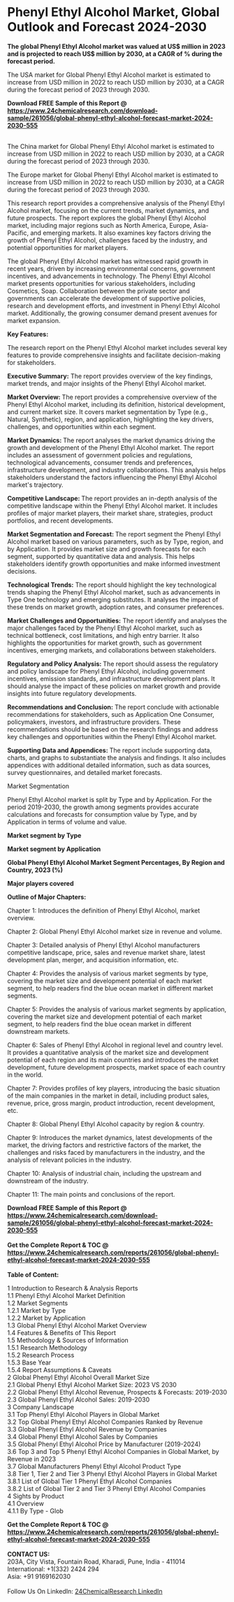 <h1>Phenyl Ethyl Alcohol Market, Global Outlook and Forecast 2024-2030</h1><p><strong>The global Phenyl Ethyl Alcohol market was valued at US$ million in 2023 and is projected to reach US$ million by 2030, at a CAGR of % during the forecast period.</strong></p><p>
</p><p>The USA market for Global Phenyl Ethyl Alcohol market is estimated to increase from USD million in 2022 to reach USD million by 2030, at a CAGR during the forecast period of 2023 through 2030.</p><div><b>Download FREE Sample of this Report @ 
            <a href="https://www.24chemicalresearch.com/download-sample/261056/global-phenyl-ethyl-alcohol-forecast-market-2024-2030-555">
            https://www.24chemicalresearch.com/download-sample/261056/global-phenyl-ethyl-alcohol-forecast-market-2024-2030-555</a></b></div><br><p>
</p><p>The China market for Global Phenyl Ethyl Alcohol market is estimated to increase from USD million in 2022 to reach USD million by 2030, at a CAGR during the forecast period of 2023 through 2030.</p><p>
</p><p>The Europe market for Global Phenyl Ethyl Alcohol market is estimated to increase from USD million in 2022 to reach USD million by 2030, at a CAGR during the forecast period of 2023 through 2030.</p><p>
</p><p>This research report provides a comprehensive analysis of the Phenyl Ethyl Alcohol market, focusing on the current trends, market dynamics, and future prospects. The report explores the global Phenyl Ethyl Alcohol market, including major regions such as North America, Europe, Asia-Pacific, and emerging markets. It also examines key factors driving the growth of Phenyl Ethyl Alcohol, challenges faced by the industry, and potential opportunities for market players.</p><p>
The global Phenyl Ethyl Alcohol market has witnessed rapid growth in recent years, driven by increasing environmental concerns, government incentives, and advancements in technology. The Phenyl Ethyl Alcohol market presents opportunities for various stakeholders, including Cosmetics, Soap. Collaboration between the private sector and governments can accelerate the development of supportive policies, research and development efforts, and investment in Phenyl Ethyl Alcohol market. Additionally, the growing consumer demand present avenues for market expansion.</p><p>
<strong>Key Features:</strong></p><p>
The research report on the Phenyl Ethyl Alcohol market includes several key features to provide comprehensive insights and facilitate decision-making for stakeholders.</p><p>
<strong>Executive Summary:</strong> The report provides overview of the key findings, market trends, and major insights of the Phenyl Ethyl Alcohol market.</p><p>
<strong>Market Overview: </strong>The report provides a comprehensive overview of the Phenyl Ethyl Alcohol market, including its definition, historical development, and current market size. It covers market segmentation by Type (e.g., Natural, Synthetic), region, and application, highlighting the key drivers, challenges, and opportunities within each segment.</p><p>
<strong>Market Dynamics: </strong>The report analyses the market dynamics driving the growth and development of the Phenyl Ethyl Alcohol market. The report includes an assessment of government policies and regulations, technological advancements, consumer trends and preferences, infrastructure development, and industry collaborations. This analysis helps stakeholders understand the factors influencing the Phenyl Ethyl Alcohol market's trajectory.</p><p>
<strong>Competitive Landscape: </strong>The report provides an in-depth analysis of the competitive landscape within the Phenyl Ethyl Alcohol market. It includes profiles of major market players, their market share, strategies, product portfolios, and recent developments.</p><p>
<strong>Market Segmentation and Forecast: </strong>The report segment the Phenyl Ethyl Alcohol market based on various parameters, such as by Type, region, and by Application. It provides market size and growth forecasts for each segment, supported by quantitative data and analysis. This helps stakeholders identify growth opportunities and make informed investment decisions.</p><p>
<strong>Technological Trends:</strong> The report should highlight the key technological trends shaping the Phenyl Ethyl Alcohol market, such as advancements in Type One technology and emerging substitutes. It analyses the impact of these trends on market growth, adoption rates, and consumer preferences.</p><p>
<strong>Market Challenges and Opportunities:</strong> The report identify and analyses the major challenges faced by the Phenyl Ethyl Alcohol market, such as technical bottleneck, cost limitations, and high entry barrier. It also highlights the opportunities for market growth, such as government incentives, emerging markets, and collaborations between stakeholders.</p><p>
<strong>Regulatory and Policy Analysis: </strong>The report should assess the regulatory and policy landscape for Phenyl Ethyl Alcohol, including government incentives, emission standards, and infrastructure development plans. It should analyse the impact of these policies on market growth and provide insights into future regulatory developments.</p><p>
<strong>Recommendations and Conclusion:</strong> The report conclude with actionable recommendations for stakeholders, such as Application One Consumer, policymakers, investors, and infrastructure providers. These recommendations should be based on the research findings and address key challenges and opportunities within the Phenyl Ethyl Alcohol market.</p><p>
<strong>Supporting Data and Appendices: </strong>The report include supporting data, charts, and graphs to substantiate the analysis and findings. It also includes appendices with additional detailed information, such as data sources, survey questionnaires, and detailed market forecasts.</p><p>
Market Segmentation</p><p>
Phenyl Ethyl Alcohol market is split by Type and by Application. For the period 2019-2030, the growth among segments provides accurate calculations and forecasts for consumption value by Type, and by Application in terms of volume and value.</p><p>
<strong>Market segment by Type</strong></p><p>
</p><p>
</p><p><strong>Market segment by Application</strong></p><p>
</p><p>
</p><p><strong>Global Phenyl Ethyl Alcohol Market Segment Percentages, By Region and Country, 2023 (%)</strong></p><p>
</p><p>
</p><p></p><p>
</p><p><strong>Major players covered</strong></p><p>
</p><p>
</p><p><strong>Outline of Major Chapters:</strong></p><p>
Chapter 1: Introduces the definition of Phenyl Ethyl Alcohol, market overview.</p><p>
Chapter 2: Global Phenyl Ethyl Alcohol market size in revenue and volume.</p><p>
Chapter 3: Detailed analysis of Phenyl Ethyl Alcohol manufacturers competitive landscape, price, sales and revenue market share, latest development plan, merger, and acquisition information, etc.</p><p>
Chapter 4: Provides the analysis of various market segments by type, covering the market size and development potential of each market segment, to help readers find the blue ocean market in different market segments.</p><p>
Chapter 5: Provides the analysis of various market segments by application, covering the market size and development potential of each market segment, to help readers find the blue ocean market in different downstream markets.</p><p>
Chapter 6: Sales of Phenyl Ethyl Alcohol in regional level and country level. It provides a quantitative analysis of the market size and development potential of each region and its main countries and introduces the market development, future development prospects, market space of each country in the world.</p><p>
Chapter 7: Provides profiles of key players, introducing the basic situation of the main companies in the market in detail, including product sales, revenue, price, gross margin, product introduction, recent development, etc.</p><p>
Chapter 8: Global Phenyl Ethyl Alcohol capacity by region &amp; country.</p><p>
Chapter 9: Introduces the market dynamics, latest developments of the market, the driving factors and restrictive factors of the market, the challenges and risks faced by manufacturers in the industry, and the analysis of relevant policies in the industry.</p><p>
Chapter 10: Analysis of industrial chain, including the upstream and downstream of the industry.</p><p>
Chapter 11: The main points and conclusions of the report.</p><div><b>Download FREE Sample of this Report @ 
            <a href="https://www.24chemicalresearch.com/download-sample/261056/global-phenyl-ethyl-alcohol-forecast-market-2024-2030-555">
            https://www.24chemicalresearch.com/download-sample/261056/global-phenyl-ethyl-alcohol-forecast-market-2024-2030-555</a></b></div><br><div><b>Get the Complete Report & TOC @ 
            <a href="https://www.24chemicalresearch.com/reports/261056/global-phenyl-ethyl-alcohol-forecast-market-2024-2030-555">
            https://www.24chemicalresearch.com/reports/261056/global-phenyl-ethyl-alcohol-forecast-market-2024-2030-555</a></b></div><br>
            <b>Table of Content:</b><p>1 Introduction to Research & Analysis Reports<br />
    1.1 Phenyl Ethyl Alcohol Market Definition<br />
    1.2 Market Segments<br />
        1.2.1 Market by Type<br />
        1.2.2 Market by Application<br />
    1.3 Global Phenyl Ethyl Alcohol Market Overview<br />
    1.4 Features & Benefits of This Report<br />
    1.5 Methodology & Sources of Information<br />
        1.5.1 Research Methodology<br />
        1.5.2 Research Process<br />
        1.5.3 Base Year<br />
        1.5.4 Report Assumptions & Caveats<br />
2 Global Phenyl Ethyl Alcohol Overall Market Size<br />
    2.1 Global Phenyl Ethyl Alcohol Market Size: 2023 VS 2030<br />
    2.2 Global Phenyl Ethyl Alcohol Revenue, Prospects & Forecasts: 2019-2030<br />
    2.3 Global Phenyl Ethyl Alcohol Sales: 2019-2030<br />
3 Company Landscape<br />
    3.1 Top Phenyl Ethyl Alcohol Players in Global Market<br />
    3.2 Top Global Phenyl Ethyl Alcohol Companies Ranked by Revenue<br />
    3.3 Global Phenyl Ethyl Alcohol Revenue by Companies<br />
    3.4 Global Phenyl Ethyl Alcohol Sales by Companies<br />
    3.5 Global Phenyl Ethyl Alcohol Price by Manufacturer (2019-2024)<br />
    3.6 Top 3 and Top 5 Phenyl Ethyl Alcohol Companies in Global Market, by Revenue in 2023<br />
    3.7 Global Manufacturers Phenyl Ethyl Alcohol Product Type<br />
    3.8 Tier 1, Tier 2 and Tier 3 Phenyl Ethyl Alcohol Players in Global Market<br />
        3.8.1 List of Global Tier 1 Phenyl Ethyl Alcohol Companies<br />
        3.8.2 List of Global Tier 2 and Tier 3 Phenyl Ethyl Alcohol Companies<br />
4 Sights by Product<br />
    4.1 Overview<br />
        4.1.1 By Type - Glob</p><div><b>Get the Complete Report & TOC @ 
            <a href="https://www.24chemicalresearch.com/reports/261056/global-phenyl-ethyl-alcohol-forecast-market-2024-2030-555">
            https://www.24chemicalresearch.com/reports/261056/global-phenyl-ethyl-alcohol-forecast-market-2024-2030-555</a></b></div><br><b>CONTACT US:</b><br>
            203A, City Vista, Fountain Road, Kharadi, Pune, India - 411014<br>
            International: +1(332) 2424 294<br>
            Asia: +91 9169162030 <br><br>
            Follow Us On LinkedIn: <a href="https://www.linkedin.com/company/24chemicalresearch/">24ChemicalResearch LinkedIn</a>